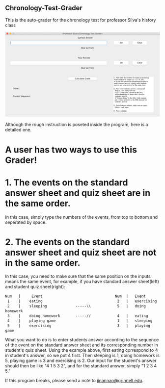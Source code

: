 ## Chronology-Test-Grader
This is the auto-grader for the chronology test for professor Silva's history class

![alt text](https://github.com/pumpkinjnn/Chronology-Test-Grader/blob/master/Screen%20Shot%202019-03-16%20at%206.20.13%20AM.png)


Although the rough instruction is poseted inside the program, here is a detailed one.

# A user has two ways to use this Grader!

# 1. The events on the standard answer sheet and quiz sheet are in the same order.
In this case, simply type the numbers of the events, from top to bottom and seperated by space.

# 2. The events on the standard answer sheet and quiz sheet are not in the same order.
In this case, you need to make sure that the same position on the inputs means the same
event, for example, if you have standard answer sheet(left) and student quiz sheet(right):
```
Num   |     Event                                 Num  |   Event
 1    |    eating                                  2   |   exercising
 2    |    sleeping             -----\\            5   |   doing homework
 3    |    doing homework       -----//            4   |   eating
 4    |    playing game                            1   |   sleeping
 5    |    exercising                              3   |   playing game
 ```
 What you want to do is to enter students answer according to the sequence of the event on the standard
 answer sheet and its corresponding number in student's quiz sheet. Using the example above,
 first eating correspond to 4 in student's answer, so we put 4 first. Then sleeping is 1, doing homework 
 is 5, playing game is 3 and exercising is 2. Our input for the student's answer should then be like
 "4 1 5 3 2", and for the standard answer, simply "1 2 3 4 5."
 
 If this program breaks, please send a note to jinannan@grinnell.edu.
